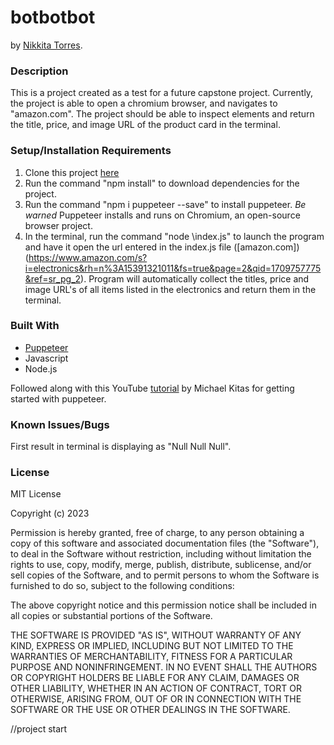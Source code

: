 # botbotbot
by [Nikkita Torres](nikkitatorres@yahoo.com).

### Description
This is a project created as a test for a future capstone project. Currently, the project is able to open a chromium browser, and navigates to "amazon.com". The project should be able to inspect elements and return the title, price, and image URL of the product card in the terminal.

### Setup/Installation Requirements

1. Clone this project [here](https://github.com/NikkitaTorres/botbotbot.git)
2. Run the command "npm install" to download dependencies for the project. 
3. Run the command "npm i puppeteer --save" to install puppeteer. *Be warned* Puppeteer installs and runs on Chromium, an open-source browser project.
4. In the terminal, run the command "node \index.js" to launch the program and have it open the url entered in the index.js file ([amazon.com])(https://www.amazon.com/s?i=electronics&rh=n%3A15391321011&fs=true&page=2&qid=1709757775&ref=sr_pg_2). Program will automatically collect the titles, price and image URL's of all items listed in the electronics and return them in the terminal.

### Built With

* [Puppeteer](https://pptr.dev/)
* Javascript
* Node.js

Followed along with this YouTube [tutorial](https://www.youtube.com/watch?v=URGkzNC-Nwo&list=PLuJJZ-W1NwdqgvE0D-1SMS7EpWIC5cKqu) by Michael Kitas for getting started with puppeteer.

### Known Issues/Bugs

First result in terminal is displaying as "Null Null Null".
### License

MIT License

Copyright (c) 2023

Permission is hereby granted, free of charge, to any person obtaining a copy of this software and associated documentation files (the "Software"), to deal in the Software without restriction, including without limitation the rights to use, copy, modify, merge, publish, distribute, sublicense, and/or sell copies of the Software, and to permit persons to whom the Software is furnished to do so, subject to the following conditions:

The above copyright notice and this permission notice shall be included in all copies or substantial portions of the Software.

THE SOFTWARE IS PROVIDED "AS IS", WITHOUT WARRANTY OF ANY KIND, EXPRESS OR IMPLIED, INCLUDING BUT NOT LIMITED TO THE WARRANTIES OF MERCHANTABILITY, FITNESS FOR A PARTICULAR PURPOSE AND NONINFRINGEMENT. IN NO EVENT SHALL THE AUTHORS OR COPYRIGHT HOLDERS BE LIABLE FOR ANY CLAIM, DAMAGES OR OTHER LIABILITY, WHETHER IN AN ACTION OF CONTRACT, TORT OR OTHERWISE, ARISING FROM, OUT OF OR IN CONNECTION WITH THE SOFTWARE OR THE USE OR OTHER DEALINGS IN THE SOFTWARE.

//project start
